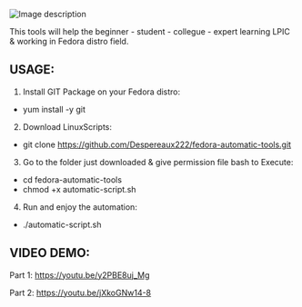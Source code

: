 ![Image description](https://github.com/Despereaux222/fedora-automatic-tools/blob/master/LPI.png)
           
           
This tools will help the beginner - student - collegue - expert learning LPIC & working in Fedora distro field.

USAGE:
------

1. Install GIT Package on your Fedora distro:

  - yum install -y git

2. Download LinuxScripts:

  - git clone https://github.com/Despereaux222/fedora-automatic-tools.git

3. Go to the folder just downloaded & give permission file bash to Execute:

  - cd fedora-automatic-tools
  - chmod +x automatic-script.sh

4. Run and enjoy the automation:

  - ./automatic-script.sh

VIDEO DEMO:
------
Part 1: https://youtu.be/y2PBE8uj_Mg

Part 2: https://youtu.be/jXkoGNw14-8
